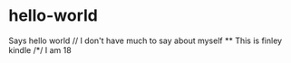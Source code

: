 # hello-world
Says hello world
// I don't have much to say about myself
** This is finley kindle
/*/ I am 18
